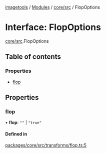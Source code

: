 [imagetools](../README.md) / [Modules](../modules.md) / [core/src](../modules/core_src.md) / FlopOptions

# Interface: FlopOptions

[core/src](../modules/core_src.md).FlopOptions

## Table of contents

### Properties

- [flop](core_src.FlopOptions.md#flop)

## Properties

### flop

• **flop**: ``""`` \| ``"true"``

#### Defined in

[packages/core/src/transforms/flop.ts:5](https://github.com/JonasKruckenberg/imagetools/blob/4ebc88f/packages/core/src/transforms/flop.ts#L5)
